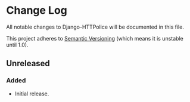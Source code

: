 # Change Log

All notable changes to Django-HTTPolice will be documented in this file.

This project adheres to [Semantic Versioning](http://semver.org/)
(which means it is unstable until 1.0).


## Unreleased

### Added
- Initial release.
